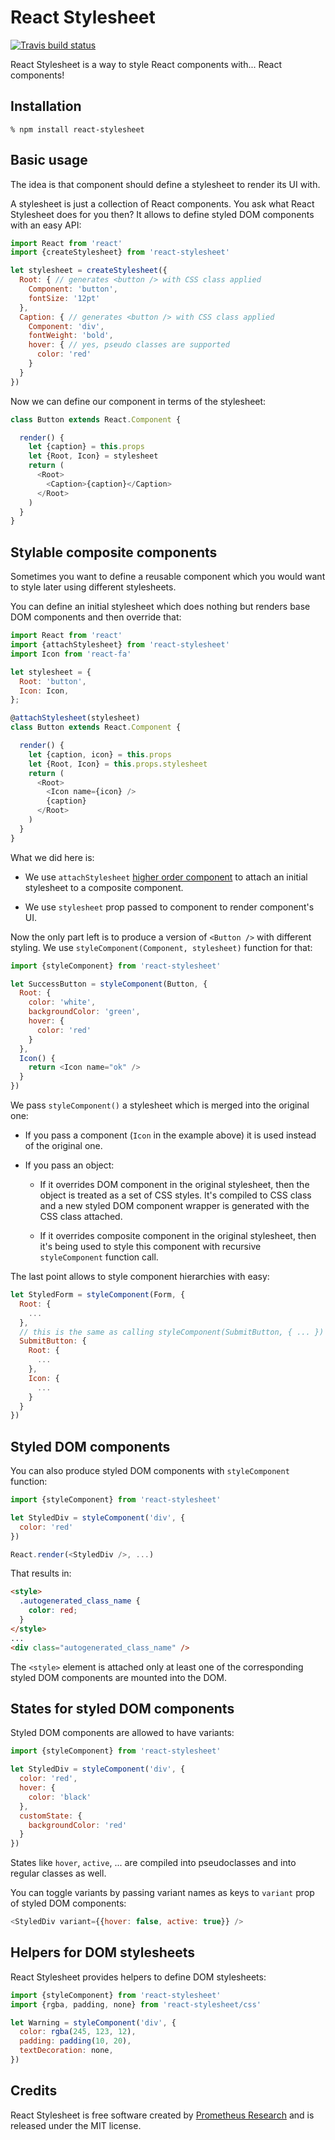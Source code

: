 React Stylesheet
================

[![Travis build status](https://img.shields.io/travis/prometheusresearch/react-stylesheet/master.svg)](https://travis-ci.org/prometheusresearch/react-stylesheet)

React Stylesheet is a way to style React components with... React components!

## Installation

```
% npm install react-stylesheet
```

## Basic usage

The idea is that component should define a stylesheet to render its UI with.

A stylesheet is just a collection of React components. You ask what React
Stylesheet does for you then? It allows to define styled DOM components with
an easy API:

```javascript
import React from 'react'
import {createStylesheet} from 'react-stylesheet'

let stylesheet = createStylesheet({
  Root: { // generates <button /> with CSS class applied
    Component: 'button',
    fontSize: '12pt'
  },
  Caption: { // generates <button /> with CSS class applied
    Component: 'div',
    fontWeight: 'bold',
    hover: { // yes, pseudo classes are supported
      color: 'red'
    }
  }
})
```

Now we can define our component in terms of the stylesheet:

```javascript
class Button extends React.Component {

  render() {
    let {caption} = this.props
    let {Root, Icon} = stylesheet
    return (
      <Root>
        <Caption>{caption}</Caption>
      </Root>
    )
  }
}
```

## Stylable composite components

Sometimes you want to define a reusable component which you would want to style
later using different stylesheets.

You can define an initial stylesheet which does nothing but renders base DOM
components and then override that:

```javascript
import React from 'react'
import {attachStylesheet} from 'react-stylesheet'
import Icon from 'react-fa'

let stylesheet = {
  Root: 'button',
  Icon: Icon,
};

@attachStylesheet(stylesheet)
class Button extends React.Component {

  render() {
    let {caption, icon} = this.props
    let {Root, Icon} = this.props.stylesheet
    return (
      <Root>
        <Icon name={icon} />
        {caption}
      </Root>
    )
  }
}
```

What we did here is:

* We use `attachStylesheet` [higher order component][] to attach an initial
  stylesheet to a composite component.

* We use `stylesheet` prop passed to component to render component's UI.

Now the only part left is to produce a version of `<Button />` with different
styling. We use `styleComponent(Component, stylesheet)` function for that:

```javascript
import {styleComponent} from 'react-stylesheet'

let SuccessButton = styleComponent(Button, {
  Root: {
    color: 'white',
    backgroundColor: 'green',
    hover: {
      color: 'red'
    }
  },
  Icon() {
    return <Icon name="ok" />
  }
})
```

We pass `styleComponent()` a stylesheet which is merged into the original one:

* If you pass a component (`Icon` in the example above) it is used instead of
  the original one.

* If you pass an object:

  * If it overrides DOM component in the original stylesheet, then the object is
    treated as a set of CSS styles. It's compiled to CSS class and a new styled
    DOM component wrapper is generated with the CSS class attached.

  * If it overrides composite component in the original stylesheet, then it's
    being used to style this component with recursive `styleComponent` function
    call.

The last point allows to style component hierarchies with easy:

```javascript
let StyledForm = styleComponent(Form, {
  Root: {
    ...
  },
  // this is the same as calling styleComponent(SubmitButton, { ... })
  SubmitButton: {
    Root: {
      ...
    },
    Icon: {
      ...
    }
  }
})
```

## Styled DOM components

You can also produce styled DOM components with `styleComponent` function:

```javascript
import {styleComponent} from 'react-stylesheet'

let StyledDiv = styleComponent('div', {
  color: 'red'
})

React.render(<StyledDiv />, ...)
```

That results in:

```html
<style>
  .autogenerated_class_name {
    color: red;
  }
</style>
...
<div class="autogenerated_class_name" />
```

The `<style>` element is attached only at least one of the corresponding styled
DOM components are mounted into the DOM.

## States for styled DOM components

Styled DOM components are allowed to have variants:

```javascript
import {styleComponent} from 'react-stylesheet'

let StyledDiv = styleComponent('div', {
  color: 'red',
  hover: {
    color: 'black'
  },
  customState: {
    backgroundColor: 'red'
  }
})
```

States like `hover`, `active`, ... are compiled into pseudoclasses and into
regular classes as well.

You can toggle variants by passing variant names as keys to `variant` prop of styled
DOM components:

```javascript
<StyledDiv variant={{hover: false, active: true}} />
```

## Helpers for DOM stylesheets

React Stylesheet provides helpers to define DOM stylesheets:

```javascript
import {styleComponent} from 'react-stylesheet'
import {rgba, padding, none} from 'react-stylesheet/css'

let Warning = styleComponent('div', {
  color: rgba(245, 123, 12),
  padding: padding(10, 20),
  textDecoration: none,
})
```

## Credits

React Stylesheet is free software created by [Prometheus Research][] and is
released under the MIT license.

[Prometheus Research]: http://prometheusresearch.com
[higher order component]: https://gist.github.com/sebmarkbage/ef0bf1f338a7182b6775
[react-fa]: https://github.com/andreypopp/react-fa
